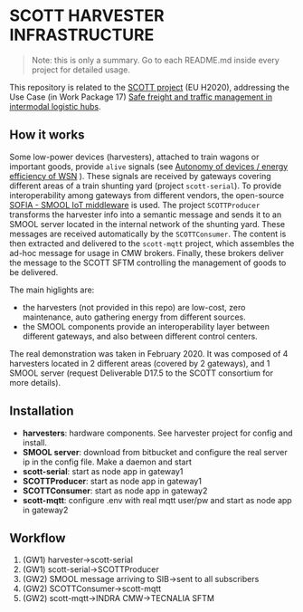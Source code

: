 # SCOTT HARVESTER INFRASTRUCTURE

>Note: this is only a summary. Go to each README.md inside every project for detailed usage.

This repository is related to the [SCOTT project](https://scottproject.eu/) (EU H2020), addressing the Use Case (in Work Package 17) [Safe freight and traffic management in intermodal logistic hubs](https://scottproject.eu/uc11-safe-freight-and-traffic-management-in-intermodal-logistic-hubs/).

## How it works

Some low-power devices (harvesters), attached to train wagons or important goods, provide `alive` signals (see [Autonomy of devices / energy efficiency of WSN](https://scottproject.eu/autonomy-of-devices-energy-efficiency-of-wsn/) ). These signals are received by gateways covering different areas of a train shunting yard (project `scott-serial`). To provide interoperability among gateways from different vendors, the open-source [SOFIA - SMOOL IoT middleware](https://bitbucket.org/jasonjxm/smool/) is used. The project `SCOTTProducer` transforms the harvester info into a semantic message and sends it to an SMOOL server located in the internal network of the shunting yard. These messages are received automatically by the `SCOTTConsumer`. The content is then extracted and delivered to the `scott-mqtt` project, which assembles the ad-hoc message for usage in CMW brokers. Finally, these brokers deliver the message to the SCOTT SFTM controlling the management of goods to be delivered. 

The main higlights are:
- the harvesters (not provided in this repo) are low-cost, zero maintenance, auto gathering energy from different sources. 
- the SMOOL components provide an interoperability layer between different gateways, and also between different control centers.

The real demonstration was taken in February 2020. It was composed of 4 harvesters located in 2 different areas (covered by 2 gateways), and 1 SMOOL server (request Deliverable D17.5 to the SCOTT consortium for more details).

## Installation

- **harvesters**: hardware components. See harvester project for config and install.
- **SMOOL server**: download from bitbucket and configure the real server ip in the config file. Make a daemon and start
- **scott-serial**: start as node app in gateway1
- **SCOTTProducer**: start as node app in gateway1
- **SCOTTConsumer**: start as node app in gateway2
- **scott-mqtt**: configure .env with real mqtt user/pw and start as node app in gateway2

## Workflow

1. (GW1) harvester->scott-serial
2. (GW1) scott-serial->SCOTTProducer
3. (GW2) SMOOL message arriving to SIB->sent to all subscribers
4. (GW2) SCOTTConsumer->scott-mqtt
5. (GW2) scott-mqtt->INDRA CMW->TECNALIA SFTM




